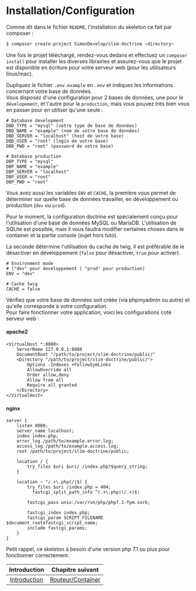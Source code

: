 # Installation/Configuration

Comme dit dans le fichier `README`, l'installation du skeleton ce fait par composer :
``` bash
$ composer create-project SimonDevelop/slim-doctrine <directory>
```

Une fois le projet téléchargé, rendez-vous dedans et effectuez un `composer install` pour installer les diverses librairies et assurez-vous que le projet est disponible en écriture pour votre serveur web (pour les utilisateurs linux/mac).

Dupliquez le fichier `.env.example` en `.env` et indiquez les informations concernant votre base de données.<br>
Vous disposez d'une configuration pour 2 bases de données, une pour le `dévelopement`, et l'autre pour la `production`, mais vous pouvez très bien vous en passer pour en utiliser qu'une seule :
```
# Database development
DBD_TYPE = "mysql" (votre type de base de données)
DBD_NAME = "example" (nom de votre base de données)
DBD_SERVER = "localhost" (host de votre base)
DBD_USER = "root" (login de votre base)
DBD_PWD = "root" (password de votre base)

# Database production
DBP_TYPE = "mysql"
DBP_NAME = "example"
DBP_SERVER = "localhost"
DBP_USER = "root"
DBP_PWD = "root"
```

Vous avez aussi les variables `ENV` et `CACHE`, la première vous permet de déterminer sur quelle base de données travailler, en développement ou production (`dev` ou `prod`).<br>

Pour le moment, la configuration doctrine est spécialement conçu pour l'utilisation d'une base de données MySQL ou MariaDB. L'utilisation de SQLite est possible, mais il vous faudra modifier certaines choses dans le container et la partie console (sujet hors tuto).<br>

La seconde détermine l'utilisation du cache de twig, il est préférable de le désactiver en développement (`false` pour désactiver, `true` pour activer).
```
# Environment mode
# ("dev" pour developpement | "prod" pour production)
ENV = "dev"

# Cache twig
CACHE = false
```

Vérifiez que votre base de données soit créée (via phpmyadmin ou autre) et qu'elle corresponde à votre configuration.<br>
Pour faire fonctionner votre application, voici les configurations coté serveur web :

#### apache2
```
<VirtualHost *:8080>
    ServerName 127.0.0.1:8080
    DocumentRoot "/path/to/project/slim-doctrine/public/"
    <Directory "/path/to/project/slim-doctrine/public/">
        Options -Indexes +FollowSymLinks
        AllowOverride all
        Order allow,deny
        Allow from all
        Require all granted
    </Directory>
</VirtualHost>
```

#### nginx
```
server {
    listen 8080;
    server_name localhost;
    index index.php;
    error_log /path/to/example.error.log;
    access_log /path/to/example.access.log;
    root /path/to/project/slim-doctrine/public;

    location / {
        try_files $uri $uri/ /index.php?$query_string;
    }

    location ~ ^/.+\.php(/|$) {
        try_files $uri /index.php = 404;
	      fastcgi_split_path_info ^(.+\.php)(/.+)$;

        fastcgi_pass unix:/var/run/php/php7.1-fpm.sock;

        fastcgi_index index.php;
        fastcgi_param SCRIPT_FILENAME $document_root$fastcgi_script_name;
        include fastcgi_params;
    }
}
```

Petit rappel, ce skeleton à besoin d'une version php 7.1 ou plus pour fonctionner correctement.

| Introduction | Chapitre suivant |
| :---------------------: | :--------------: |
| [Introduction](https://github.com/SimonDevelop/slim-doctrine/blob/master/docs/introduction.md) | [Routeur/Container](https://github.com/SimonDevelop/slim-doctrine/blob/master/docs/chapter02.md) |
